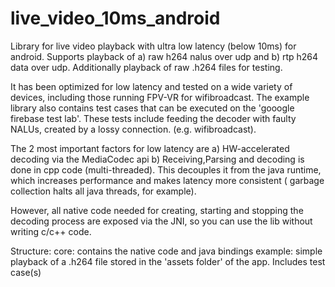# live_video_10ms_android

Library for live video playback with ultra low latency (below 10ms) for android.
Supports playback of 
a) raw h264 nalus over udp and 
b) rtp h264 data over udp.
Additionally playback of raw .h264 files for testing.

It has been optimized for low latency and tested on a wide variety of devices, including those running FPV-VR for wifibroadcast.
The example library also contains test cases that can be executed on the 'gooogle firebase test lab'. These tests include feeding
the decoder with faulty NALUs, created by a lossy connection. (e.g. wifibroadcast).

The 2 most important factors for low latency are
a) HW-accelerated decoding via the MediaCodec api
b) Receiving,Parsing and decoding is done in cpp code (multi-threaded). This decouples it from the java runtime, which increases performance and makes latency more consistent ( garbage collection halts all java threads, for example).

However, all native code needed for creating, starting and stopping the decoding process are exposed via the JNI, so you can use the lib
without writing c/c++ code.


Structure:
core: contains the native code and java bindings
example: simple playback of a .h264 file stored in the 'assets folder' of the app. Includes test case(s)


